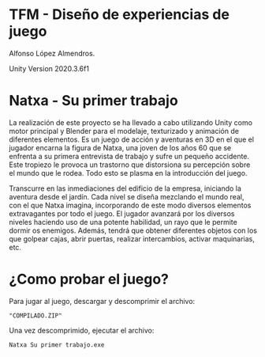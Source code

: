 # TFM - Diseño de experiencias de juego

Alfonso López Almendros.

Unity Version 2020.3.6f1

# Natxa - Su primer trabajo

La realización de este proyecto se ha llevado a cabo utilizando Unity como motor principal y Blender para el modelaje, texturizado y animación de diferentes elementos. Es un juego de acción y aventuras en 3D en el que el jugador encarna la figura de Natxa, una joven de los años 60 que se enfrenta a su primera entrevista de trabajo y sufre un pequeño accidente. Este tropiezo le provoca un trastorno que distorsiona su percepción sobre el mundo que le rodea. Todo esto se plasma en la introducción del juego.

Transcurre en las inmediaciones del edificio de la empresa, iniciando la aventura desde el jardín. Cada nivel se diseña mezclando el mundo real, con el que Natxa imagina, incorporando de este modo diversos elementos extravagantes por todo el juego. El jugador avanzará por los diversos niveles haciendo uso de una potente habilidad, un rayo que le permite dormir os enemigos. Además, tendrá que obtener diferentes objetos con los que golpear cajas, abrir puertas, realizar intercambios, activar maquinarias, etc.


# ¿Como probar el juego?

Para jugar al juego, descargar y descomprimir el archivo: 
	
	"COMPILADO.ZIP"

Una vez descomprimido, ejecutar el archivo: 

	Natxa Su primer trabajo.exe




